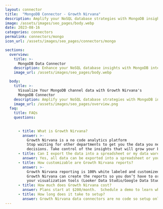```yaml
---
layout: connector
title:  "MongoDB Connector - Growth Nirvana"
description: Amplify your NoSQL database strategies with MongoDB insights integrated into Looker Studio.
image: /assets/images/seo_pages/body.webp
date: 2023-08-16
categories: connectors
permalink: connectors/mongo
icon_url: /assets/images/seo_pages/connectors/mongo

sections:
  overview:
    title: >-
      MongoDB Data Connector
    description: Enhance your NoSQL database insights with MongoDB integration. Seamlessly merge MongoDB database data with Looker Studio's analytical capabilities, unlocking insights that shape database performance, optimization strategies, and operational excellence.
    image_url: /assets/images/seo_pages/body.webp

  body:
    title: >-
      Visualize Your MongoDB channel data with Growth Nirvana's
      MongoDB Connector
    description: Amplify your NoSQL database strategies with MongoDB insights integrated into Looker Studio.
    image_url: /assets/images/seo_pages/overview.png
  faq:
    title: FAQs
    questions:
      
      
      - title: What is Growth Nirvana?
        answer: >-
          Growth Nirvana is a no code analytics platform 
          Stop waiting for other departments to get you the data you need to make critical business 
          decisions. Take control of the insights that will grow your business.
      - title: Can I export the data into a spreadsheet or my data warehouse?
        answer: Yes, all data can be exported into a spreadsheet or your data warehouse (Google BigQuery, AWS, Snowflake, Azure, etc)
      - title: How customizable are Growth Nirvana reports?
        answer: >-
          Growth Nirvana reporting is 100% white labeled and customized to your specifications.
          Growth Nirvana can create the reports so you don’t have to or you can connect
          your visualization tools (Looker Data Studio/Google Data Studio, Tableau, PowerBI, etc) to Growth Nirvana.
      - title: How much does Growth Nirvana cost?
        answer: Plans start at $200/month.  Schedule a demo to learn what plan is best for you.
      - title: How long does it take to setup?
        answer: Growth Nirvana data connectors are no code so setup only requires a few clicks.
---
```

